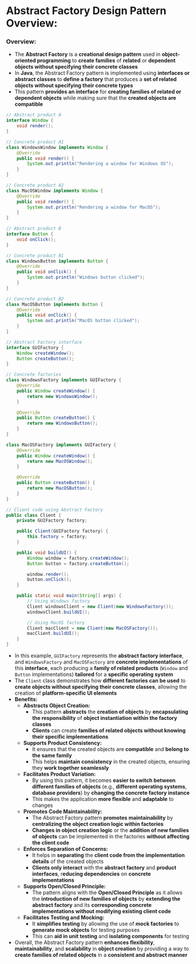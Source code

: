 # Abstract Factory Design Pattern Overview:

### Overview:
* The **Abstract Factory** is a **creational design pattern** used in **object-oriented programming** to **create 
  families** of **related** or **dependent objects without specifying their concrete classes**
* In **Java**, the Abstract Factory pattern is implemented using **interfaces or abstract classes** to **define a 
  factory** that produces a **set of related objects without specifying their concrete types**
* This pattern **provides an interface** for **creating families of related or dependent objects** while making sure 
  that the **created objects are compatible**
```java
// Abstract product A
interface Window {
    void render();
}

// Concrete product A1
class WindowsWindow implements Window {
    @Override
    public void render() {
        System.out.println("Rendering a window for Windows OS");
    }
}

// Concrete product A2
class MacOSWindow implements Window {
    @Override
    public void render() {
        System.out.println("Rendering a window for MacOS");
    }
}

// Abstract product B
interface Button {
    void onClick();
}

// Concrete product B1
class WindowsButton implements Button {
    @Override
    public void onClick() {
        System.out.println("Windows button clicked");
    }
}

// Concrete product B2
class MacOSButton implements Button {
    @Override
    public void onClick() {
        System.out.println("MacOS button clicked");
    }
}

// Abstract Factory interface
interface GUIFactory {
    Window createWindow();
    Button createButton();
}

// Concrete factories
class WindowsFactory implements GUIFactory {
    @Override
    public Window createWindow() {
        return new WindowsWindow();
    }

    @Override
    public Button createButton() {
        return new WindowsButton();
    }
}

class MacOSFactory implements GUIFactory {
    @Override
    public Window createWindow() {
        return new MacOSWindow();
    }

    @Override
    public Button createButton() {
        return new MacOSButton();
    }
}

// Client code using Abstract Factory
public class Client {
    private GUIFactory factory;

    public Client(GUIFactory factory) {
        this.factory = factory;
    }

    public void buildUI() {
        Window window = factory.createWindow();
        Button button = factory.createButton();

        window.render();
        button.onClick();
    }

    public static void main(String[] args) {
        // Using Windows factory
        Client windowsClient = new Client(new WindowsFactory());
        windowsClient.buildUI();

        // Using MacOS factory
        Client macClient = new Client(new MacOSFactory());
        macClient.buildUI();
    }
}
```
* In this example, `GUIFactory` represents the **abstract factory interface**, and `WindowsFactory` and `MacOSFactory` 
  are **concrete implementations** of this **interface**, each producing a **family of related products** (`Window` and 
  `Button` implementations) **tailored** for a **specific operating system**
* The `Client` class demonstrates how **different factories can be used** to **create objects without specifying their 
  concrete classes**, allowing the creation of **platform-specific UI elements**
* **Benefits:**
  * **Abstracts Object Creation:**
    * This pattern **abstracts** the **creation of objects** by **encapsulating the responsibility** of **object 
      instantiation within the factory classes**
    * **Clients** can create **families of related objects without knowing their specific implementations**
  * **Supports Product Consistency:**
    * It ensures that the created objects are **compatible** and **belong to the same family**
    * This helps **maintain consistency** in the created objects, ensuring they **work together seamlessly**
  * **Facilitates Product Variation:**
    * By using this pattern, it becomes **easier to switch between different families of objects** (e.g., **different 
      operating systems**, **database providers**) by **changing the concrete factory instance**
    * This makes the application **more flexible** and **adaptable** to changes
  * **Promotes Code Maintainability:**
    * The Abstract Factory pattern **promotes maintainability** by **centralizing the object creation logic within 
      factories**
    * **Changes in object creation logic** or the **addition of new families of objects** can be implemented in the 
      factories **without affecting the client code**
  * **Enforces Separation of Concerns:**
    * It helps in **separating** the **client code from the implementation details** of the created objects
    * **Clients only interact** with the **abstract factory** and **product interfaces**, r**educing dependencies** on 
      **concrete implementations**
  * **Supports Open/Closed Principle:**
    * The pattern aligns with the **Open/Closed Principle** as it allows the **introduction of new families of objects** 
      by **extending the abstract factory** and its **corresponding concrete implementations without modifying existing 
      client code**
  * **Facilitates Testing and Mocking:**
    * It **simplifies testing** by allowing the use of **mock factories** to **generate mock objects** for testing 
      purposes
    * This can **aid in unit testing** and **isolating components** for testing
* Overall, the Abstract Factory pattern **enhances flexibility**, **maintainability**, and **scalability** in **object 
  creation** by providing a way to **create families of related objects** in a **consistent and abstract manner**